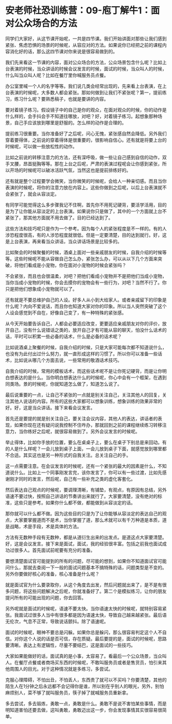 # 安老师社恐训练营：09-庖丁解牛1：面对公众场合的方法

同学们大家好，从这节课开始呢，一共是四节课。我们开始讲面对那些让我们感到紧张、焦虑恐惧的场景的时候呢，从容应对的方法。如果说你已经把之前的课程内容消化好的话，那么这四节课对你来说是很容易做到的。

我们先来看这一节课的内容，面对公众场合的方法，公众场景包含什么呢？比如上台表演的时候，当众讲话的时候会议发言的时候，面试的时候，当众叫人的时候，什么叫当众叫人呢？比如在餐厅里你喊服务员点餐。

办公室里喊一个人的名字等等。我们说几类会经常出现的，先来看上台表演，在上台表演的时候呢，大多数人都会紧张。那如何做到让我们不紧张呢？第一，提前练习，练习什么呢？要熟悉稿子，也就是要讲的内容。

要对着镜子练习。假设镜子中的自己是你的观众，在面对观众的时候，你的动作是什么样的，会手抖会手不知道往哪放，对吧？好，对着镜子练习。起想象那种场景，自己手应该放到哪里是舒服的。怎么样的动作是合理的。

提前练习很重要。当你准备好了之后呢，问心无愧，紧张感自然会降低。另外我们穿着要得体，之前说的穿着得体是很重要的，很影响自信心。还有就是将要上台的时候呢，可以做一些放松性的动作。

比如之前说的转移注意力的方法，还有深呼吸，做一些让自己感到自信的动作，双手叉腰，昂首挺胸等等。那在上台之后呢，严肃的表演过程呢会让你感到紧张，所以开场的时候呢可以破冰活跃气氛，当然这也是提前排练好的。

还有就是整个过程要学会微笑，当你微笑的时候呢，会给人一种亲切感。而且当你表演的时候呢，将你的注意力放在内容上。这些你做到之后呢，以后上台表演就不会紧张了，就会从容淡定。

有同学可能觉得这么多步骤我记不住啊，首先你不用死记硬背，要活学活用，目的是为了让你能从容淡定的上台表演。如果说你只是做了，其中的一个方面就上台不紧张了，那其他方面就不用去做了。目的已经达到了。

这些方法和技巧呢只是作为一个参考。因为每个人的紧张程度是不一样的。有的人涉恐程度很高，有的人涉恐程度就很低。但是一定要清楚，目的达到就行。好，这是上台表演，再来看当众讲话，当众讲话场景是比较多的。

比如聚会的时候聚餐的时候，酒桌上面对一些亲戚朋友的时候，自我介绍的时候等等。这些时候呢不能从容做自己怎么办，紧张怎么办，可以从以下几个方面来突破，将他们看成是小宠物，你在面对小宠物的时候会紧张吗？

不会紧张，而且也会很温柔，对吧？把他们看成小宠物并不是把他们当成小宠物，当你当成小宠物的时候，你会去摸你的宠物会有一些行为，对吧？当然不行了。你只是把他们想象成小宠物就可以了。

还有就是不要总维护自己的人设。好多人从小到大给家人。或者亲戚留下的印象是什么呢？内向不爱说话，而且你也知道大家对你的印象。所以当人突然突破了这个人设会感觉到不自在，好像自己变了，有一种特殊的紧张感。

从今天开始要告诉自己，人都会必要适应改变，更要适应亲戚朋友对你的评价，放开自己，没有什么说错话之类的，放开自己才有可能从容的聊天，怕没什么话术的话，平时可以积累一些必备的话术，什么是必备的话术呢？

比如说酒桌上聚餐的时候，自我介绍的时候，只是大家可能每次都不知道说什么，也没有为此付出过什么努力，就一直形成这样的习惯了。所以你可以准备一些话术，比如说从哪几个方面去说，一些常用的敬酒话术技巧。

自我介绍的时候，常用的模板话术，而这些话术呢不是让你死记硬背，而是让你明白想表达的是什么。当你明白想表达什么的时候呢，你心中会有一个框架，在遇到同类场。景的时候呢，你就知道怎么做了，知道怎么说了。

最后说重要的一点，让自己不紧张的一点就是别关注自己，关注其他人的回复，关注其他人说话的内容。所有的这些大家都可以想象训练，想象训练的效果非常的好。好，这是当众讲话。接下来看会议发言。

首先还是要提的就是别关注自己，要关注会议内容，其他人的表达，讲话者的表现，如果你现在还有疑问说我控制不住咋办，那就回到之前的课程继续练习转移注意力，当你练好之后呢，就很容易做到了。另外会议发言的时候呢。

举止得体，比如你手放的位置，要么在桌桌子上，要么在桌子下别总是来回动。有的人是什么样呢？一会儿放到桌子上面，一会儿放到桌子下面，就感觉放到哪里都不合适。其实这也是另一种形式的自我关注。总关注自己的手。

这一点需要注意。在会议发言的时候呢，还有一个紧张的最大的因素是什么，不知道说什么。比如上一个同事刚发言完，该你发言了，你可以有一些过渡，比如先感谢刚才同时的发言，然后呢，自己有一些补充之类的虚化客套化。

然后表达自己观点的时候呢，要调理清晰，有铺垫，有观点，有原因有总结，另外语速不要过快，按照自己讲话的节奏讲出来就行了。大家要清楚，没有绝对的标准，这些只是参考。如果你什么都不做，都能做到从容淡定的话。

那你就可以什么都不做。因为这些目的只是为了让你能够从容淡定的表达自己的观点，大家要掌握道而不是术，当你掌握了道，那么术就可以有千万种道是本质，道是战略，术是手段，术是具体的方法。

方法有无数种手段有无数种，都是从道衍生出来的出发点。是道这点大家要清楚。好，这是会议发言。接下来是面试，面试，我的经验很丰富。包括之前我也面试成功过很多人。首先面试前呢要有充分的准备。

要想清楚面试官可能提到的所有的问题，尽可能的想到，如果你不知道面试官可能问什么，那就去查阅一下一般的面试问题基本不搞特殊的话，问题类型是不变的。另外你要做好核心的准备，核心准备是什么呢？

就是面试官为什么要录取你，从这个角度去出发，然后问题就出来了，是不是有很多问题，将这些问题解决之后呢，你就准备好了。第二个是模拟练习，让你的朋友提问所有的可能出现的问题，你去回答。

另外呢就是面试的时候呢，语速不要太快。当你语速太快的时候呢，就特别容易紧张。我面试过很多人当中有很多都是因为语速太快，导致自己越来越紧张。最后语无伦次，气息不正常，导致说话颤抖。除了语速呢。

面试的时候呢，眼神不要总是闪躲。如果你总是躲闪，那么很容易判定这个人不自信。对你这个人说的话是否可信，存在质疑。最后要提的是，面试的时候呢，思路要清晰。表达上有逻辑性，尽量不要结巴，这是面试的一些技巧。

大家如果能做好的话，面试真的是小事，太容易了。看最后一个公众场景，当众叫人。在餐厅点餐或者商场买东西的时候呢，不敢叫服务员或者是售货员，怕引来其他周围人的目光。对于这种情况就是多练习，多尝试。

克服心理障碍，不怕出丑，不怕丢人，东西贵了就可以不买吗？你要清楚，其他的陌生人在1分钟之后永远都不会记得你是谁，所以别在乎别人的眼光，另外，别怕麻烦别人，菜不够了就叫服务员，筷子掉了就喊服务员重新拿。

多去尝试，多去锻炼，勇敢一点，勇敢是什么。勇敢不是说不害怕某些事情，而是明知道害怕还要去做，这叫勇敢，勇敢迈出这一步，你会发现事情其实很容易很简单。

